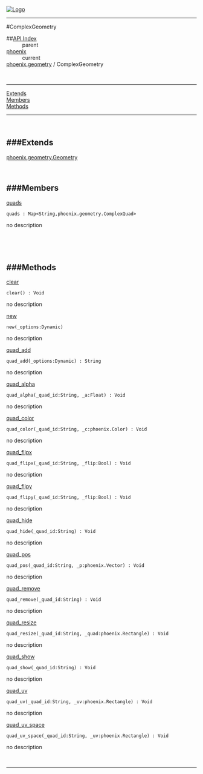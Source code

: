 
[![Logo](../../../images/logo.png)](../../../index.html)

---

#ComplexGeometry


##[API Index](../../../api/index.html#phoenix.geometry)   
&emsp;&emsp;&emsp;parent    
[phoenix](../)     
&emsp;&emsp;&emsp;current    
[phoenix.geometry](./) / ComplexGeometry

<br/>

---


[Extends](#Extends)   
[Members](#Members)   
[Methods](#Methods)   


---

&nbsp;   

<a class="lift" name="Extends" ></a>
###Extends   
---
<a class="lift" name="phoenix.geometry.Geometry" href="{{{rel_path}}}api/phoenix/geometry/Geometry.html">phoenix.geometry.Geometry</a>

&nbsp;   

<a class="lift" name="Members" ></a>
###Members   
---
<a class="lift" name="quads" href="#quads">quads</a>



`quads : Map<String,phoenix.geometry.ComplexQuad>`

<span class="small_desc_flat"> no description </span>   

&nbsp;   

&nbsp;   

<a class="lift" name="Methods" ></a>
###Methods   
---
<a class="lift" name="clear" href="#clear">clear</a>



`clear() : Void`

<span class="small_desc_flat"> no description </span>   

<a class="lift" name="new" href="#new">new</a>



`new(_options:Dynamic) `

<span class="small_desc_flat"> no description </span>   

<a class="lift" name="quad_add" href="#quad_add">quad_add</a>



`quad_add(_options:Dynamic) : String`

<span class="small_desc_flat"> no description </span>   

<a class="lift" name="quad_alpha" href="#quad_alpha">quad_alpha</a>



`quad_alpha(_quad_id:String, _a:Float) : Void`

<span class="small_desc_flat"> no description </span>   

<a class="lift" name="quad_color" href="#quad_color">quad_color</a>



`quad_color(_quad_id:String, _c:phoenix.Color) : Void`

<span class="small_desc_flat"> no description </span>   

<a class="lift" name="quad_flipx" href="#quad_flipx">quad_flipx</a>



`quad_flipx(_quad_id:String, _flip:Bool) : Void`

<span class="small_desc_flat"> no description </span>   

<a class="lift" name="quad_flipy" href="#quad_flipy">quad_flipy</a>



`quad_flipy(_quad_id:String, _flip:Bool) : Void`

<span class="small_desc_flat"> no description </span>   

<a class="lift" name="quad_hide" href="#quad_hide">quad_hide</a>



`quad_hide(_quad_id:String) : Void`

<span class="small_desc_flat"> no description </span>   

<a class="lift" name="quad_pos" href="#quad_pos">quad_pos</a>



`quad_pos(_quad_id:String, _p:phoenix.Vector) : Void`

<span class="small_desc_flat"> no description </span>   

<a class="lift" name="quad_remove" href="#quad_remove">quad_remove</a>



`quad_remove(_quad_id:String) : Void`

<span class="small_desc_flat"> no description </span>   

<a class="lift" name="quad_resize" href="#quad_resize">quad_resize</a>



`quad_resize(_quad_id:String, _quad:phoenix.Rectangle) : Void`

<span class="small_desc_flat"> no description </span>   

<a class="lift" name="quad_show" href="#quad_show">quad_show</a>



`quad_show(_quad_id:String) : Void`

<span class="small_desc_flat"> no description </span>   

<a class="lift" name="quad_uv" href="#quad_uv">quad_uv</a>



`quad_uv(_quad_id:String, _uv:phoenix.Rectangle) : Void`

<span class="small_desc_flat"> no description </span>   

<a class="lift" name="quad_uv_space" href="#quad_uv_space">quad_uv_space</a>



`quad_uv_space(_quad_id:String, _uv:phoenix.Rectangle) : Void`

<span class="small_desc_flat"> no description </span>   



&nbsp;
&nbsp;
&nbsp;

---  


&nbsp;   
&nbsp;   